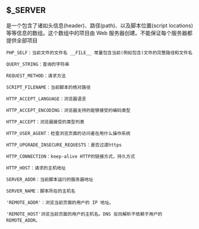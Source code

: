 ## $\_SERVER

是一个包含了诸如头信息\(header\)、路径\(path\)、以及脚本位置\(script locations\)等等信息的数组。这个数组中的项目由 Web 服务器创建。不能保证每个服务器都提供全部项目

```
PHP_SELF：当前文件的文件名 __FILE__ 常量包含当前(例如包含)文件的完整路径和文件名
```

```
QUERY_STRING：查询的字符串

REQUEST_METHOD：请求方法

SCRIPT_FILENAME：当前脚本的绝对路径

HTTP_ACCEPT_LANGUAGE：浏览器语言

HTTP_ACCEPT_ENCODING：浏览器支持的能够接受的编码类型

HTTP_ACCEPT：浏览器接受的类型列表

HTTP_USER_AGENT：检查浏览页面的访问者在用什么操作系统

HTTP_UPGRADE_INSECURE_REQUESTS：是否过渡https

HTTP_CONNECTION：keep-alive HTTP的链接方式，持久方式

HTTP_HOST：请求的主机地址

SERVER_ADDR：当前脚本运行的服务器地址

SERVER_NAME：脚本所在的主机名

'REMOTE_ADDR'：浏览当前页面的用户的 IP 地址。

'REMOTE_HOST'浏览当前页面的用户的主机名。DNS 反向解析不依赖于用户的 REMOTE_ADDR。
```



